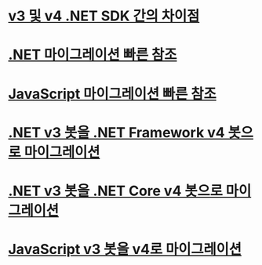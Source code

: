 <!--# [Migration overview](migratration-overview.md)-->
# [v3 및 v4 .NET SDK 간의 차이점](migration-about.md)
# [.NET 마이그레이션 빠른 참조](net-migration-quickreference.md)
# [JavaScript 마이그레이션 빠른 참조](javascript-migration-quickreference.md)
# [.NET v3 봇을 .NET Framework v4 봇으로 마이그레이션](conversion-framework.md)
# [.NET v3 봇을 .NET Core v4 봇으로 마이그레이션](conversion-core.md)
# [JavaScript v3 봇을 v4로 마이그레이션](conversion-javascript.md)

<!-- Current target:
_intro/overview_
    Summary of our approach to migration, including what's in this node, with links. (pending)
Differences between the v3 and v4 .NET SDK
Differences between the v3 and v4 JavaScript SDK (pending rough draft Jonathan S)
.NET migration quick reference
JavaScript migration quick reference
Migrate a .NET v3 bot to a Framework v4 bot
Migrate a .NET v3 bot to a Core v4 bot
Migrate a JavaScript v3 bot to v4

(For walkthroughs and overview: mention why you'd use each approach)
-->